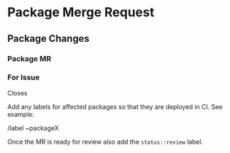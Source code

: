 # Package Merge Request

## Package Changes

<Describe Package changes here>

### Package MR

<Link to Package MR here>

### For Issue

Closes <link to issue here>



Add any labels for affected packages so that they are deployed in CI. See example:

/label ~packageX

Once the MR is ready for review also add the `status::review` label.

